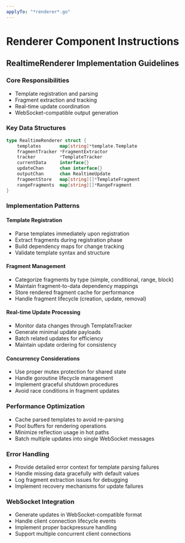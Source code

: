 ```yaml
---
applyTo: "*renderer*.go"
---
```


# Renderer Component Instructions

## RealtimeRenderer Implementation Guidelines

### Core Responsibilities

- Template registration and parsing
- Fragment extraction and tracking
- Real-time update coordination
- WebSocket-compatible output generation

### Key Data Structures

```go
type RealtimeRenderer struct {
    templates       map[string]*template.Template
    fragmentTracker *FragmentExtractor
    tracker         *TemplateTracker
    currentData     interface{}
    updateChan      chan interface{}
    outputChan      chan RealtimeUpdate
    fragmentStore   map[string][]*TemplateFragment
    rangeFragments  map[string][]*RangeFragment
}
```

### Implementation Patterns

#### Template Registration

- Parse templates immediately upon registration
- Extract fragments during registration phase
- Build dependency maps for change tracking
- Validate template syntax and structure

#### Fragment Management

- Categorize fragments by type (simple, conditional, range, block)
- Maintain fragment-to-data dependency mappings
- Store rendered fragment cache for performance
- Handle fragment lifecycle (creation, update, removal)

#### Real-time Update Processing

- Monitor data changes through TemplateTracker
- Generate minimal update payloads
- Batch related updates for efficiency
- Maintain update ordering for consistency

#### Concurrency Considerations

- Use proper mutex protection for shared state
- Handle goroutine lifecycle management
- Implement graceful shutdown procedures
- Avoid race conditions in fragment updates

### Performance Optimization

- Cache parsed templates to avoid re-parsing
- Pool buffers for rendering operations
- Minimize reflection usage in hot paths
- Batch multiple updates into single WebSocket messages

### Error Handling

- Provide detailed error context for template parsing failures
- Handle missing data gracefully with default values
- Log fragment extraction issues for debugging
- Implement recovery mechanisms for update failures

### WebSocket Integration

- Generate updates in WebSocket-compatible format
- Handle client connection lifecycle events
- Implement proper backpressure handling
- Support multiple concurrent client connections
